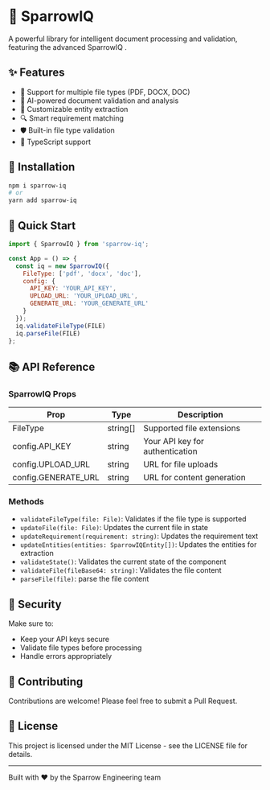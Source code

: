 # 🚀 SparrowIQ

A powerful library for intelligent document processing and validation, featuring the advanced SparrowIQ .

## ✨ Features

- 📄 Support for multiple file types (PDF, DOCX, DOC)
- 🤖 AI-powered document validation and analysis
- 🎯 Customizable entity extraction
- 🔍 Smart requirement matching
- 🛡️ Built-in file type validation
- 💪 TypeScript support

## 🔧 Installation

```bash
npm i sparrow-iq
# or
yarn add sparrow-iq
```

## 🚀 Quick Start

```jsx
import { SparrowIQ } from 'sparrow-iq';

const App = () => {
  const iq = new SparrowIQ({
    FileType: ['pdf', 'docx', 'doc'],
    config: {
      API_KEY: 'YOUR_API_KEY',
      UPLOAD_URL: 'YOUR_UPLOAD_URL',
      GENERATE_URL: 'YOUR_GENERATE_URL'
    }
  });
  iq.validateFileType(FILE)
  iq.parseFile(FILE)
};
```

## 📚 API Reference

### SparrowIQ Props

| Prop | Type | Description |
|------|------|-------------|
| FileType | string[] | Supported file extensions |
| config.API_KEY | string | Your API key for authentication |
| config.UPLOAD_URL | string | URL for file uploads |
| config.GENERATE_URL | string | URL for content generation |

### Methods

- `validateFileType(file: File)`: Validates if the file type is supported
- `updateFile(file: File)`: Updates the current file in state
- `updateRequirement(requirement: string)`: Updates the requirement text
- `updateEntities(entities: SparrowIQEntity[])`: Updates the entities for extraction
- `validateState()`: Validates the current state of the component
- `validateFile(fileBase64: string)`: Validates the file content
- `parseFile(file)`: parse the file content

## 🔐 Security

Make sure to:
- Keep your API keys secure
- Validate file types before processing
- Handle errors appropriately

## 🤝 Contributing

Contributions are welcome! Please feel free to submit a Pull Request.

## 📝 License

This project is licensed under the MIT License - see the LICENSE file for details.

---

Built with ❤️ by the Sparrow Engineering team